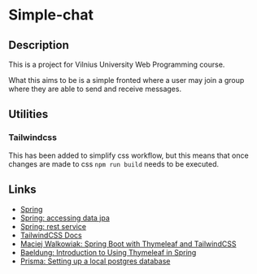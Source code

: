 # Simple-chat

## Description

This is a project for Vilnius University Web Programming course.

What this aims to be is a simple fronted where a user may join a group where they are able to send
and receive messages.

## Utilities

### Tailwindcss

This has been added to simplify css workflow, but this means that once changes are made to
css `npm run build` needs to be executed.

## Links

- [Spring](https://spring.io)
- [Spring: accessing data jpa](https://spring.io/guides/gs/accessing-data-jpa/)
- [Spring: rest service](https://spring.io/guides/gs/rest-service/)
- [TailwindCSS Docs](https://tailwindcss.com/docs/)
- [Maciej Walkowiak: Spring Boot with Thymeleaf and TailwindCSS](https://maciejwalkowiak.com/blog/spring-boot-thymeleaf-tailwindcss/) 
- [Baeldung: Introduction to Using Thymeleaf in Spring](https://www.baeldung.com/thymeleaf-in-spring-mvc)
- [Prisma: Setting up a local postgres database](https://www.prisma.io/dataguide/postgresql/setting-up-a-local-postgresql-database#setting-up-postgresql-on-windows)
